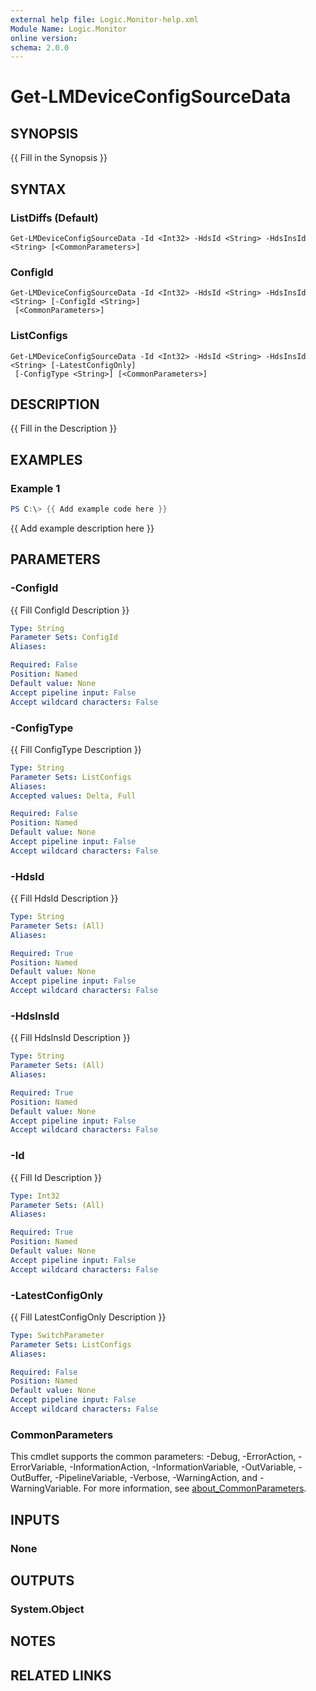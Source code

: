 ```yaml
---
external help file: Logic.Monitor-help.xml
Module Name: Logic.Monitor
online version:
schema: 2.0.0
---
```


# Get-LMDeviceConfigSourceData

## SYNOPSIS
{{ Fill in the Synopsis }}

## SYNTAX

### ListDiffs (Default)
```
Get-LMDeviceConfigSourceData -Id <Int32> -HdsId <String> -HdsInsId <String> [<CommonParameters>]
```

### ConfigId
```
Get-LMDeviceConfigSourceData -Id <Int32> -HdsId <String> -HdsInsId <String> [-ConfigId <String>]
 [<CommonParameters>]
```

### ListConfigs
```
Get-LMDeviceConfigSourceData -Id <Int32> -HdsId <String> -HdsInsId <String> [-LatestConfigOnly]
 [-ConfigType <String>] [<CommonParameters>]
```

## DESCRIPTION
{{ Fill in the Description }}

## EXAMPLES

### Example 1
```powershell
PS C:\> {{ Add example code here }}
```

{{ Add example description here }}

## PARAMETERS

### -ConfigId
{{ Fill ConfigId Description }}

```yaml
Type: String
Parameter Sets: ConfigId
Aliases:

Required: False
Position: Named
Default value: None
Accept pipeline input: False
Accept wildcard characters: False
```

### -ConfigType
{{ Fill ConfigType Description }}

```yaml
Type: String
Parameter Sets: ListConfigs
Aliases:
Accepted values: Delta, Full

Required: False
Position: Named
Default value: None
Accept pipeline input: False
Accept wildcard characters: False
```

### -HdsId
{{ Fill HdsId Description }}

```yaml
Type: String
Parameter Sets: (All)
Aliases:

Required: True
Position: Named
Default value: None
Accept pipeline input: False
Accept wildcard characters: False
```

### -HdsInsId
{{ Fill HdsInsId Description }}

```yaml
Type: String
Parameter Sets: (All)
Aliases:

Required: True
Position: Named
Default value: None
Accept pipeline input: False
Accept wildcard characters: False
```

### -Id
{{ Fill Id Description }}

```yaml
Type: Int32
Parameter Sets: (All)
Aliases:

Required: True
Position: Named
Default value: None
Accept pipeline input: False
Accept wildcard characters: False
```

### -LatestConfigOnly
{{ Fill LatestConfigOnly Description }}

```yaml
Type: SwitchParameter
Parameter Sets: ListConfigs
Aliases:

Required: False
Position: Named
Default value: None
Accept pipeline input: False
Accept wildcard characters: False
```

### CommonParameters
This cmdlet supports the common parameters: -Debug, -ErrorAction, -ErrorVariable, -InformationAction, -InformationVariable, -OutVariable, -OutBuffer, -PipelineVariable, -Verbose, -WarningAction, and -WarningVariable. For more information, see [about_CommonParameters](http://go.microsoft.com/fwlink/?LinkID=113216).

## INPUTS

### None
## OUTPUTS

### System.Object
## NOTES

## RELATED LINKS
